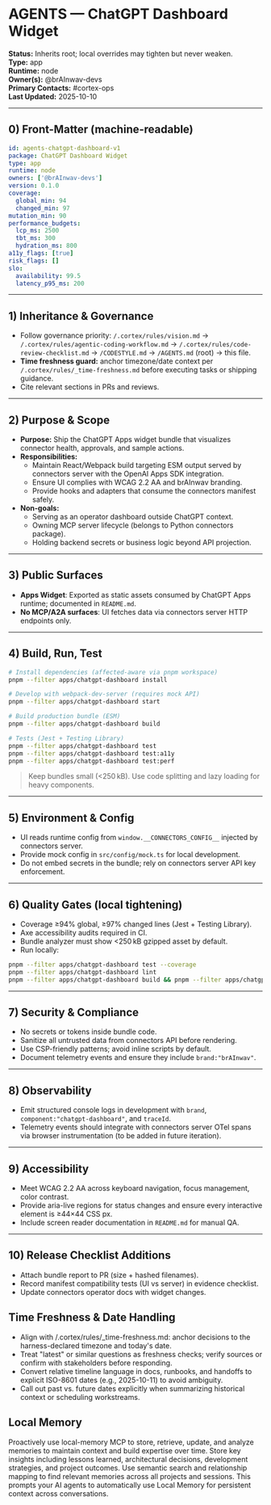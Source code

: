 # AGENTS — ChatGPT Dashboard Widget

**Status:** Inherits root; local overrides may tighten but never weaken.  
**Type:** app  
**Runtime:** node  
**Owner(s):** @brAInwav-devs  
**Primary Contacts:** #cortex-ops  
**Last Updated:** 2025-10-10

---

## 0) Front-Matter (machine-readable)

```yaml
id: agents-chatgpt-dashboard-v1
package: ChatGPT Dashboard Widget
type: app
runtime: node
owners: ['@brAInwav-devs']
version: 0.1.0
coverage:
  global_min: 94
  changed_min: 97
mutation_min: 90
performance_budgets:
  lcp_ms: 2500
  tbt_ms: 300
  hydration_ms: 800
a11y_flags: [true]
risk_flags: []
slo:
  availability: 99.5
  latency_p95_ms: 200
```

---

## 1) Inheritance & Governance

- Follow governance priority: `/.cortex/rules/vision.md` → `/.cortex/rules/agentic-coding-workflow.md` → `/.cortex/rules/code-review-checklist.md` → `/CODESTYLE.md` → `/AGENTS.md` (root) → this file.
- **Time freshness guard:** anchor timezone/date context per `/.cortex/rules/_time-freshness.md` before executing tasks or shipping guidance.
- Cite relevant sections in PRs and reviews.

---

## 2) Purpose & Scope

- **Purpose:** Ship the ChatGPT Apps widget bundle that visualizes connector health, approvals, and sample actions.
- **Responsibilities:**
  - Maintain React/Webpack build targeting ESM output served by connectors server with the OpenAI Apps SDK integration.
  - Ensure UI complies with WCAG 2.2 AA and brAInwav branding.
  - Provide hooks and adapters that consume the connectors manifest safely.
- **Non-goals:**
  - Serving as an operator dashboard outside ChatGPT context.
  - Owning MCP server lifecycle (belongs to Python connectors package).
  - Holding backend secrets or business logic beyond API projection.

---

## 3) Public Surfaces

- **Apps Widget**: Exported as static assets consumed by ChatGPT Apps runtime; documented in `README.md`.
- **No MCP/A2A surfaces**: UI fetches data via connectors server HTTP endpoints only.

---

## 4) Build, Run, Test

```bash
# Install dependencies (affected-aware via pnpm workspace)
pnpm --filter apps/chatgpt-dashboard install

# Develop with webpack-dev-server (requires mock API)
pnpm --filter apps/chatgpt-dashboard start

# Build production bundle (ESM)
pnpm --filter apps/chatgpt-dashboard build

# Tests (Jest + Testing Library)
pnpm --filter apps/chatgpt-dashboard test
pnpm --filter apps/chatgpt-dashboard test:a11y
pnpm --filter apps/chatgpt-dashboard test:perf
```

> Keep bundles small (<250 kB). Use code splitting and lazy loading for heavy components.

---

## 5) Environment & Config

- UI reads runtime config from `window.__CONNECTORS_CONFIG__` injected by connectors server.
- Provide mock config in `src/config/mock.ts` for local development.
- Do not embed secrets in the bundle; rely on connectors server API key enforcement.

---

## 6) Quality Gates (local tightening)

- Coverage ≥94% global, ≥97% changed lines (Jest + Testing Library).
- Axe accessibility audits required in CI.
- Bundle analyzer must show <250 kB gzipped asset by default.
- Run locally:
```bash
pnpm --filter apps/chatgpt-dashboard test --coverage
pnpm --filter apps/chatgpt-dashboard lint
pnpm --filter apps/chatgpt-dashboard build && pnpm --filter apps/chatgpt-dashboard analyze
```

---

## 7) Security & Compliance

- No secrets or tokens inside bundle code.
- Sanitize all untrusted data from connectors API before rendering.
- Use CSP-friendly patterns; avoid inline scripts by default.
- Document telemetry events and ensure they include `brand:"brAInwav"`.

---

## 8) Observability

- Emit structured console logs in development with `brand`, `component:"chatgpt-dashboard"`, and `traceId`.
- Telemetry events should integrate with connectors server OTel spans via browser instrumentation (to be added in future iteration).

---

## 9) Accessibility

- Meet WCAG 2.2 AA across keyboard navigation, focus management, color contrast.
- Provide aria-live regions for status changes and ensure every interactive element is ≥44×44 CSS px.
- Include screen reader documentation in `README.md` for manual QA.

---

## 10) Release Checklist Additions

- Attach bundle report to PR (size + hashed filenames).
- Record manifest compatibility tests (UI vs server) in evidence checklist.
- Update connectors operator docs with widget changes.

## Time Freshness & Date Handling

- Align with /.cortex/rules/_time-freshness.md: anchor decisions to the harness-declared timezone and today's date.
- Treat "latest" or similar questions as freshness checks; verify sources or confirm with stakeholders before responding.
- Convert relative timeline language in docs, runbooks, and handoffs to explicit ISO-8601 dates (e.g., 2025-10-11) to avoid ambiguity.
- Call out past vs. future dates explicitly when summarizing historical context or scheduling workstreams.

## Local Memory

Proactively use local-memory MCP to store, retrieve, update, and analyze memories to maintain context and build expertise over time. Store key insights including lessons learned, architectural decisions, development strategies, and project outcomes. Use semantic search and relationship mapping to find relevant memories across all projects and sessions.
This prompts your AI agents to automatically use Local Memory for persistent context across conversations.
